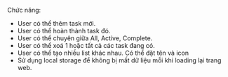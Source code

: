 Chức năng:
- User có thể thêm task mới.
- User có thể hoàn thành task đó.
- User có thể chuyên giữa All, Active, Complete.
- User có thể xoá 1 hoặc tất cả các task đang có.
- User có thể tạo nhiều list khác nhau. Có thể đặt tên và icon
- Sử dụng local storage để không bị mất dữ liệu mỗi khi loading lại trang web.

